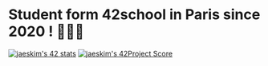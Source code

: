 # Student form 42school in Paris since 2020 ! 🏄🏻‍♀️

[![jaeskim's 42 stats](https://badge42.herokuapp.com/api/stats/jurichar?privacyName=true&privacyEmail=true)](https://github.com/jurichar)
[![jaeskim's 42Project Score](https://badge42.herokuapp.com/api/project/intra_id/minishell)](https://github.com/JaeSeoKim/badge42)
